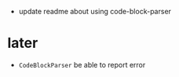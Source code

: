 - update readme about using code-block-parser

# later

- `CodeBlockParser` be able to report error
